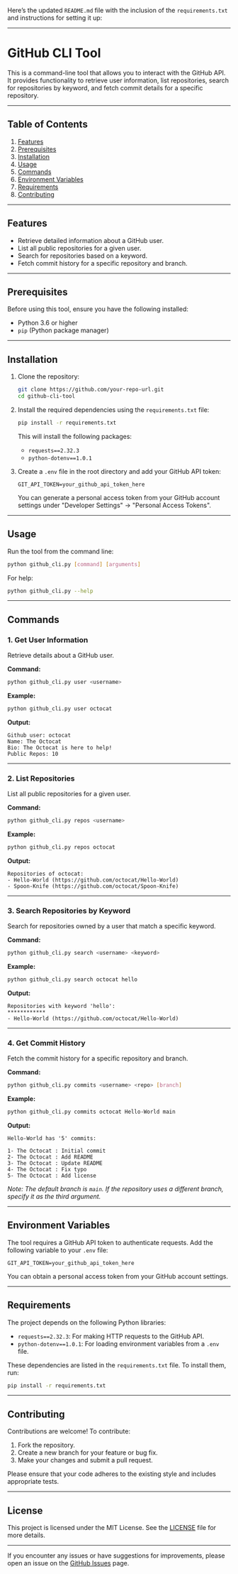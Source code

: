 Here’s the updated `README.md` file with the inclusion of the `requirements.txt` and instructions for setting it up:

---

# GitHub CLI Tool

This is a command-line tool that allows you to interact with the GitHub API. It provides functionality to retrieve user information, list repositories, search for repositories by keyword, and fetch commit details for a specific repository.

---

## Table of Contents

1. [Features](#features)
2. [Prerequisites](#prerequisites)
3. [Installation](#installation)
4. [Usage](#usage)
5. [Commands](#commands)
6. [Environment Variables](#environment-variables)
7. [Requirements](#requirements)
8. [Contributing](#contributing)

---

## Features

- Retrieve detailed information about a GitHub user.
- List all public repositories for a given user.
- Search for repositories based on a keyword.
- Fetch commit history for a specific repository and branch.

---

## Prerequisites

Before using this tool, ensure you have the following installed:

- Python 3.6 or higher
- `pip` (Python package manager)

---

## Installation

1. Clone the repository:

   ```bash
   git clone https://github.com/your-repo-url.git
   cd github-cli-tool
   ```

2. Install the required dependencies using the `requirements.txt` file:

   ```bash
   pip install -r requirements.txt
   ```

   This will install the following packages:
   - `requests==2.32.3`
   - `python-dotenv==1.0.1`

3. Create a `.env` file in the root directory and add your GitHub API token:

   ```env
   GIT_API_TOKEN=your_github_api_token_here
   ```

   You can generate a personal access token from your GitHub account settings under "Developer Settings" -> "Personal Access Tokens".

---

## Usage

Run the tool from the command line:

```bash
python github_cli.py [command] [arguments]
```

For help:

```bash
python github_cli.py --help
```

---

## Commands

### 1. Get User Information

Retrieve details about a GitHub user.

**Command:**

```bash
python github_cli.py user <username>
```

**Example:**

```bash
python github_cli.py user octocat
```

**Output:**

```
Github user: octocat
Name: The Octocat
Bio: The Octocat is here to help!
Public Repos: 10
```

---

### 2. List Repositories

List all public repositories for a given user.

**Command:**

```bash
python github_cli.py repos <username>
```

**Example:**

```bash
python github_cli.py repos octocat
```

**Output:**

```
Repositories of octocat:
- Hello-World (https://github.com/octocat/Hello-World)
- Spoon-Knife (https://github.com/octocat/Spoon-Knife)
```

---

### 3. Search Repositories by Keyword

Search for repositories owned by a user that match a specific keyword.

**Command:**

```bash
python github_cli.py search <username> <keyword>
```

**Example:**

```bash
python github_cli.py search octocat hello
```

**Output:**

```
Repositories with keyword 'hello':
************
- Hello-World (https://github.com/octocat/Hello-World)
```

---

### 4. Get Commit History

Fetch the commit history for a specific repository and branch.

**Command:**

```bash
python github_cli.py commits <username> <repo> [branch]
```

**Example:**

```bash
python github_cli.py commits octocat Hello-World main
```

**Output:**

```
Hello-World has '5' commits:

1- The Octocat : Initial commit
2- The Octocat : Add README
3- The Octocat : Update README
4- The Octocat : Fix typo
5- The Octocat : Add license
```

*Note: The default branch is `main`. If the repository uses a different branch, specify it as the third argument.*

---

## Environment Variables

The tool requires a GitHub API token to authenticate requests. Add the following variable to your `.env` file:

```env
GIT_API_TOKEN=your_github_api_token_here
```

You can obtain a personal access token from your GitHub account settings.

---

## Requirements

The project depends on the following Python libraries:

- `requests==2.32.3`: For making HTTP requests to the GitHub API.
- `python-dotenv==1.0.1`: For loading environment variables from a `.env` file.

These dependencies are listed in the `requirements.txt` file. To install them, run:

```bash
pip install -r requirements.txt
```

---

## Contributing

 Contributions are welcome! To contribute:

1. Fork the repository.
2. Create a new branch for your feature or bug fix.
3. Make your changes and submit a pull request.

Please ensure that your code adheres to the existing style and includes appropriate tests.

---

## License

This project is licensed under the MIT License. See the [LICENSE](LICENSE) file for more details.

---

If you encounter any issues or have suggestions for improvements, please open an issue on the [GitHub Issues](https://github.com/your-repo-url/issues) page.
